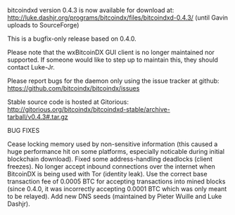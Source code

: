 bitcoindxd version 0.4.3 is now available for download at:
http://luke.dashjr.org/programs/bitcoindx/files/bitcoindxd-0.4.3/ (until Gavin uploads to SourceForge)

This is a bugfix-only release based on 0.4.0.

Please note that the wxBitcoinDX GUI client is no longer maintained nor supported. If someone would like to step up to maintain this, they should contact Luke-Jr.

Please report bugs for the daemon only using the issue tracker at github:
https://github.com/bitcoindx/bitcoindx/issues

Stable source code is hosted at Gitorious:
http://gitorious.org/bitcoindx/bitcoindxd-stable/archive-tarball/v0.4.3#.tar.gz

BUG FIXES

Cease locking memory used by non-sensitive information (this caused a huge performance hit on some platforms, especially noticable during initial blockchain download).
Fixed some address-handling deadlocks (client freezes).
No longer accept inbound connections over the internet when BitcoinDX is being used with Tor (identity leak).
Use the correct base transaction fee of 0.0005 BTC for accepting transactions into mined blocks (since 0.4.0, it was incorrectly accepting 0.0001 BTC which was only meant to be relayed).
Add new DNS seeds (maintained by Pieter Wuille and Luke Dashjr).

